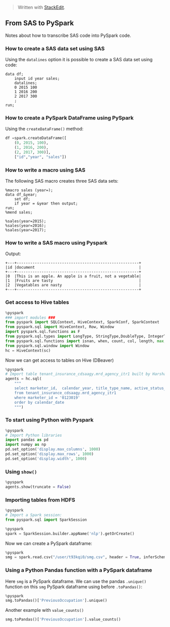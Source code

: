 > Written with [StackEdit](https://stackedit.io/).
## From SAS to PySpark
Notes about how to transcribe SAS code into PySpark code.

### How to create a SAS data set using SAS
Using the `datalines` option it is possible to create a SAS data set using code:
```sas
data df;
    input id year sales;
    datalines;
    0 2015 100
    1 2016 200
    2 2017 300 
    ;
run;
```
### How to create a PySpark DataFrame using PySpark
Using the `createDataFrame()` method:
```python
df =spark.createDataFrame([
    (0, 2015, 100),
    (1, 2016, 200),
    (2, 2017, 300)],
    ["id","year", "sales"])
```
### How to write a macro using SAS
The following SAS macro creates three SAS data sets:
```sas
%macro sales (year=);
data df_&year;
	set df;
	if year = &year then output;
run;
%mend sales;

%sales(year=2015);
%sales(year=2016);
%sales(year=2017);
```
### How to write a SAS macro using Pyspark





Output:
```
+---+------------------------------------------------------+
|id |document                                              |
+---+------------------------------------------------------+
|0  |This is an apple. An apple is a fruit, not a vegetable|
|1  |Fruits are tasty                                      |
|2  |Vegatables are nasty                                  |
+---+------------------------------------------------------+
```

### Get access to Hive tables

```python
%pyspark
### import modules ###
from pyspark import SQLContext, HiveContext, SparkConf, SparkContext
from pyspark.sql import HiveContext, Row, Window
import pyspark.sql.functions as F
from pyspark.sql.types import LongType, StringType,DoubleType, IntegerType
from pyspark.sql.functions import isnan, when, count, col, length, max, levenshtein, datediff, to_date, lit, year, rank, month
from pyspark.sql.window import Window
hc = HiveContext(sc)
```
Now we can get access to tables on Hive (DBeaver)

```python
%pyspark
# Import table tenant_insurance_cdsaagy.mrd_agency_itr1 built by Harsha for Agency.
agents = hc.sql(
    """
    select marketer_id,  calendar_year, title_type_name, active_status_src, class_description 
	from tenant_insurance_cdsaagy.mrd_agency_itr1
	where marketer_id = '0123019'
	order by calendar_date
	""")
```
### To start using Python with Pyspark

```python
%pyspark
# Import Python libraries
import pandas as pd
import numpy as np
pd.set_option('display.max_columns', 1000)
pd.set_option('display.max_rows', 1000)
pd.set_option('display.width', 1000)
```
### Using `show()`

```python
%pyspark
agents.show(truncate = False)
```
### Importing tables from HDFS
```python
%pyspark
# Import a Spark session:
from pyspark.sql import SparkSession
```
```python
%pyspark
spark = SparkSession.builder.appName('nlp').getOrCreate()
```
Now we can create a PySpark dataframe:

```python
%pyspark
smg = spark.read.csv("/user/t93kqi0/smg.csv", header = True, inferSchema = True)
```

### Using a Python Pandas function with a PySpark dataframe

Here `smg` is a PySpark dataframe. We can use the pandas `.unique()` function on this `smg` PySpark dataframe using before `.toPandas()`:

```python
%pyspark
smg.toPandas()['PreviousOccupation'].unique()
```
Another example with `value_counts()`

```python
smg.toPandas()['PreviousOccupation'].value_counts()
```



<!--stackedit_data:
eyJoaXN0b3J5IjpbMTQ2NDgzMzg0LC05NDAzOTkyMDJdfQ==
-->